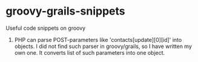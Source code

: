 # groovy-grails-snippets
Useful code snippets on groovy

1. PHP can parse POST-parameters like 'contacts[update][0][id]' into objects. I did not find such parser in groovy/grails, so I have written my own one. It converts list of such parameters into one object.
